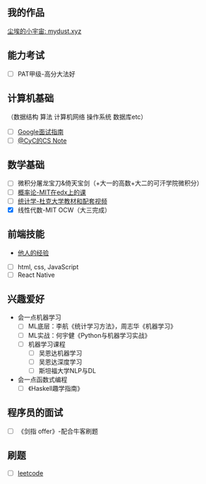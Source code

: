 ## 我的作品
[尘埃的小宇宙: mydust.xyz](mydust.xyz)

## 能力考试
- [ ] PAT甲级-高分大法好

## 计算机基础
（数据结构 算法 计算机网络 操作系统 数据库etc）
- [ ] [Google面试指南](https://github.com/merelydust/coding-interview-university/blob/master/translations/README-cn.md)
- [ ] [@CyC的CS Note](https://github.com/CyC2018/CS-Notes)

## 数学基础
- [ ] 微积分屠龙宝刀&倚天宝剑（+大一的高数+大二的可汗学院微积分）
- [ ] [概率论-MIT在edx上的课](https://courses.edx.org/courses/course-v1:MITx+6.041x_4+1T2017/course/)
- [ ] [统计学-杜克大学教材和配套视频](https://www.openintro.org/stat/textbook.php?stat_book=os)
- [X] 线性代数-MIT OCW（大三完成）

## 前端技能
- [他人的经验](https://github.com/qiu-deqing/FE-learning)
- [ ] html, css, JavaScript
- [ ] React Native

## 兴趣爱好
- 会一点机器学习
  - [ ] ML底层：李航《统计学习方法》，周志华《机器学习》
  - [ ] ML实战：何宇健《Python与机器学习实战》
  - [ ] 机器学习课程
    - [ ] 吴恩达机器学习
    - [ ] 吴恩达深度学习
    - [ ] 斯坦福大学NLP与DL
- 会一点函数式编程
  - [ ] 《Haskell趣学指南》

## 程序员的面试
- [ ] 《剑指 offer》-配合牛客刷题

## 刷题
- [ ] [leetcode](https://leetcode.com/)


